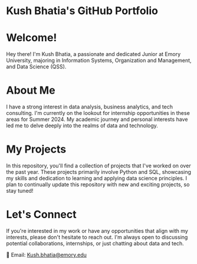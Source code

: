 # Kush Bhatia's GitHub Portfolio

# Welcome!
Hey there! I'm Kush Bhatia, a passionate and dedicated Junior at Emory University, majoring in Information Systems, Organization and Management, and Data Science (QSS).

# About Me
I have a strong interest in data analysis, business analytics, and tech consulting. I'm currently on the lookout for internship opportunities in these areas for Summer 2024. My academic journey and personal interests have led me to delve deeply into the realms of data and technology.

# My Projects
In this repository, you'll find a collection of projects that I've worked on over the past year. These projects primarily involve Python and SQL, showcasing my skills and dedication to learning and applying data science principles. I plan to continually update this repository with new and exciting projects, so stay tuned!

# Let's Connect
If you're interested in my work or have any opportunities that align with my interests, please don't hesitate to reach out. I'm always open to discussing potential collaborations, internships, or just chatting about data and tech.

📧 Email: Kush.bhatia@emory.edu
